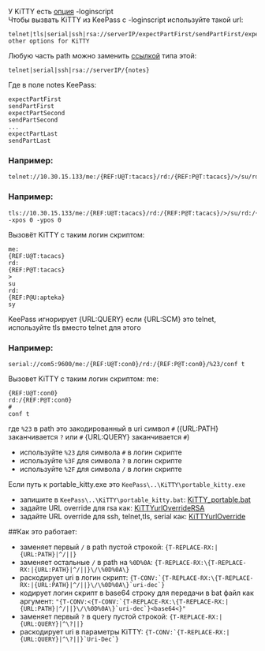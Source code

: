 У KiTTY есть [опция](http://www.9bis.net/kitty/#!pages/LogonScript.md) -loginscript    
Чтобы вызвать KiTTY из KeePass с -loginscript используйте такой url:
```
telnet|tls|serial|ssh|rsa://serverIP/expectPartFirst/sendPartFirst/expectPartSecond/sendPartSecond/.../expectPartLast/sendPartLast?other options for KiTTY
```
Любую часть path можно заменить [ссылкой](https://keepass.info/help/base/placeholders.html)
типа этой:
```
telnet|serial|ssh|rsa://serverIP/{notes}
```
Где в поле notes KeePass:
```
expectPartFirst
sendPartFirst
expectPartSecond
sendPartSecond
...
expectPartLast
sendPartLast
```
### Например:
```
telnet://10.30.15.133/me:/{REF:U@T:tacacs}/rd:/{REF:P@T:tacacs}/>/su/rd:/{REF:P@U:apteka}/sy
```
### Например:
```
tls://10.30.15.133/me:/{REF:U@T:tacacs}/rd:/{REF:P@T:tacacs}/>/su/rd:/{REF:P@U:apteka}/sy?-xpos 0 -ypos 0
```
Вызовёт KiTTY с таким логин скриптом:
```
me:
{REF:U@T:tacacs}
rd:
{REF:P@T:tacacs}
>
su
rd:
{REF:P@U:apteka}
sy
```
KeePass игнорирует {URL:QUERY} если {URL:SCM} это telnet, используйте tls вместо telnet для этого
### Например:
```
serial://com5:9600/me:/{REF:U@T:con0}/rd:/{REF:P@T:con0}/%23/conf t
```
Вызовет KiTTY c таким логин скриптом:
me:
```
{REF:U@T:con0}
rd:/{REF:P@T:con0}
#
conf t
```
где ```%23``` в path это закодированный в uri символ ```#``` ({URL:PATH} заканчивается ```?``` или ```#``` {URL:QUERY} заканчивается ```#```)   
- используйте ```%23``` для символа ```#``` в логин скрипте
- используйте ```%3F``` для символа ```?``` в логин скрипте
- используйте ```%2F``` для символа ```/``` в логин скрипте

Если путь к portable_kitty.exe это ```KeePass\..\KiTTY\portable_kitty.exe```
- запишите в ```KeePass\..\KiTTY\portable_kitty.bat```: [KiTTY_portable.bat](https://github.com/abakum/KeePassURLOverride/blob/main/KiTTY_portable.bat)
- задайте URL override для rsa как: [KiTTYurlOverrideRSA](https://github.com/abakum/KeePassURLOverride/blob/main/KiTTYurlOverrideRSA)   
- задайте URL override для ssh, telnet,tls, serial как: [KiTTYurlOverride](https://github.com/abakum/KeePassURLOverride/blob/main/KiTTYurlOverride)   

##Как это работает:
- заменяет первый ```/``` в path пустой строкой: ```{T-REPLACE-RX:|{URL:PATH}|^/||}```
- заменяет остальные ```/``` в path на ```%0D%0A```: ```{T-REPLACE-RX:\{T-REPLACE-RX:|{URL:PATH}|^/||}\/\%0D%0A\}```
- раскодирует uri в логин скрипт: ```{T-CONV:`{T-REPLACE-RX:\{T-REPLACE-RX:|{URL:PATH}|^/||}\/\%0D%0A\}`uri-dec`}```
- кодирует логин скрипт в base64 строку для передачи в bat файл как аргумент: ```"{T-CONV:<{T-CONV:`{T-REPLACE-RX:\{T-REPLACE-RX:|{URL:PATH}|^/||}\/\%0D%0A\}`uri-dec`}<base64<}"```
- заменяет первый ```?``` в query пустой строкой: ```{T-REPLACE-RX:|{URL:QUERY}|^\?||}```
- раскодирует uri в параметры KiTTY: ```{T-CONV:`{T-REPLACE-RX:|{URL:QUERY}|^\?||}`Uri-Dec`}```
